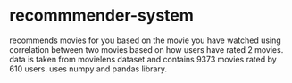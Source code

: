 # recommmender-system
recommends movies for you based on the movie you have watched using correlation between two movies based on how users have rated 2 movies.
data is taken from movielens dataset and contains 9373 movies rated by 610 users.
uses numpy and pandas library.
